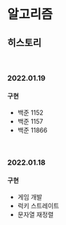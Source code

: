 # 알고리즘

## 히스토리

<br/>

### 2022.01.19

#### 구현
- 백준 1152
- 백준 1157
- 백준 11866


<br/>

### 2022.01.18

#### 구현
- 게임 개발
- 럭키 스트레이트
- 문자열 재정렬
